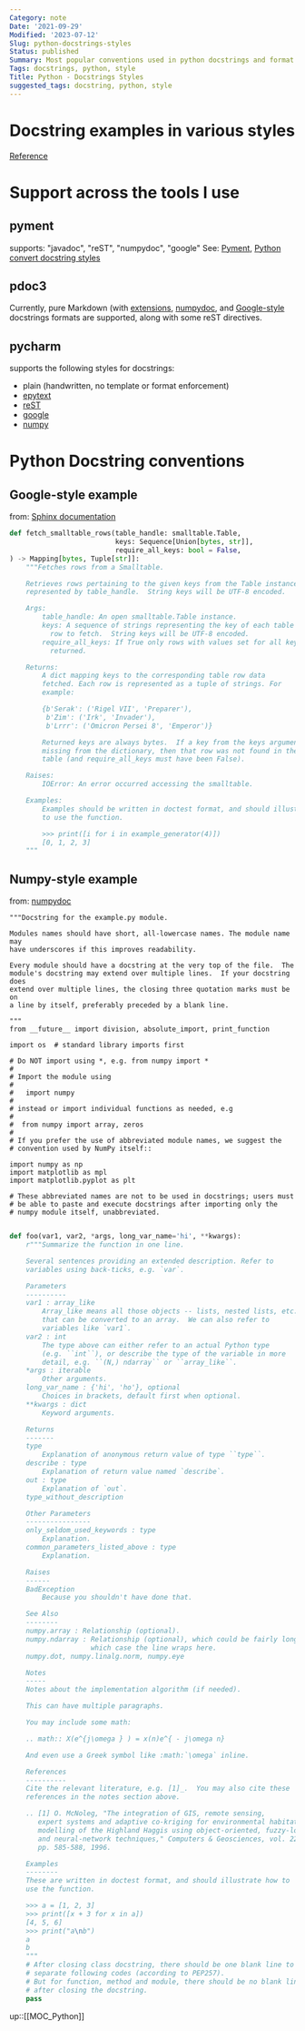 ```yaml
---
Category: note
Date: '2021-09-29'
Modified: '2023-07-12'
Slug: python-docstrings-styles
Status: published
Summary: Most popular conventions used in python docstrings and format support in various tools.
Tags: docstrings, python, style
Title: Python - Docstrings Styles
suggested_tags: docstring, python, style
---
```


# Docstring examples in various styles

[Reference](http://queirozf.com/entries/python-docstrings-reference-examples)

# Support across the tools I use

## pyment

supports: "javadoc", "reST", "numpydoc", "google"
See: [Pyment](), [Python convert docstring styles](./python-convert-docstring-styles/)

## pdoc3

Currently, pure Markdown (with [extensions](https://python-markdown.github.io/extensions/#officially-supported-extensions), [numpydoc](https://numpydoc.readthedocs.io/en/latest/format.html), and [Google-style](https://google.github.io/styleguide/pyguide.html#38-comments-and-docstrings) docstrings formats are supported, along with some reST directives.

## pycharm

supports the following styles for docstrings:

- plain (handwritten, no template or format enforcement)
- [epytext](http://folk.uio.no/inf3330/scripting/doc/python/epydoc/epytext.html)
- [reST](http://docutils.sourceforge.net/rst.html)
- [google](http://sphinxcontrib-napoleon.readthedocs.org/en/latest/example_google.html)
- [numpy](http://sphinxcontrib-napoleon.readthedocs.org/en/latest/example_numpy.html)

# Python Docstring conventions

## Google-style example

from: [Sphinx documentation](https://www.sphinx-doc.org/en/master/usage/extensions/example_google.html)

```python
def fetch_smalltable_rows(table_handle: smalltable.Table,
                          keys: Sequence[Union[bytes, str]],
                          require_all_keys: bool = False,
) -> Mapping[bytes, Tuple[str]]:
    """Fetches rows from a Smalltable.

    Retrieves rows pertaining to the given keys from the Table instance
    represented by table_handle.  String keys will be UTF-8 encoded.

    Args:
        table_handle: An open smalltable.Table instance.
        keys: A sequence of strings representing the key of each table
          row to fetch.  String keys will be UTF-8 encoded.
        require_all_keys: If True only rows with values set for all keys will be
          returned.

    Returns:
        A dict mapping keys to the corresponding table row data
        fetched. Each row is represented as a tuple of strings. For
        example:

        {b'Serak': ('Rigel VII', 'Preparer'),
         b'Zim': ('Irk', 'Invader'),
         b'Lrrr': ('Omicron Persei 8', 'Emperor')}

        Returned keys are always bytes.  If a key from the keys argument is
        missing from the dictionary, then that row was not found in the
        table (and require_all_keys must have been False).

    Raises:
        IOError: An error occurred accessing the smalltable.

    Examples:
        Examples should be written in doctest format, and should illustrate how
        to use the function.

        >>> print([i for i in example_generator(4)])
        [0, 1, 2, 3]
    """
```

## Numpy-style example

from: [numpydoc](https://numpydoc.readthedocs.io/en/latest/format.html)

```
"""Docstring for the example.py module.

Modules names should have short, all-lowercase names. The module name may
have underscores if this improves readability.

Every module should have a docstring at the very top of the file.  The
module's docstring may extend over multiple lines.  If your docstring does
extend over multiple lines, the closing three quotation marks must be on
a line by itself, preferably preceded by a blank line.

"""
from __future__ import division, absolute_import, print_function

import os  # standard library imports first

# Do NOT import using *, e.g. from numpy import *
#
# Import the module using
#
#   import numpy
#
# instead or import individual functions as needed, e.g
#
#  from numpy import array, zeros
#
# If you prefer the use of abbreviated module names, we suggest the
# convention used by NumPy itself::

import numpy as np
import matplotlib as mpl
import matplotlib.pyplot as plt

# These abbreviated names are not to be used in docstrings; users must
# be able to paste and execute docstrings after importing only the
# numpy module itself, unabbreviated.
```

```python

def foo(var1, var2, *args, long_var_name='hi', **kwargs):
    r"""Summarize the function in one line.

    Several sentences providing an extended description. Refer to
    variables using back-ticks, e.g. `var`.

    Parameters
    ----------
    var1 : array_like
        Array_like means all those objects -- lists, nested lists, etc. --
        that can be converted to an array.  We can also refer to
        variables like `var1`.
    var2 : int
        The type above can either refer to an actual Python type
        (e.g. ``int``), or describe the type of the variable in more
        detail, e.g. ``(N,) ndarray`` or ``array_like``.
    *args : iterable
        Other arguments.
    long_var_name : {'hi', 'ho'}, optional
        Choices in brackets, default first when optional.
    **kwargs : dict
        Keyword arguments.

    Returns
    -------
    type
        Explanation of anonymous return value of type ``type``.
    describe : type
        Explanation of return value named `describe`.
    out : type
        Explanation of `out`.
    type_without_description

    Other Parameters
    ----------------
    only_seldom_used_keywords : type
        Explanation.
    common_parameters_listed_above : type
        Explanation.

    Raises
    ------
    BadException
        Because you shouldn't have done that.

    See Also
    --------
    numpy.array : Relationship (optional).
    numpy.ndarray : Relationship (optional), which could be fairly long, in
                    which case the line wraps here.
    numpy.dot, numpy.linalg.norm, numpy.eye

    Notes
    -----
    Notes about the implementation algorithm (if needed).

    This can have multiple paragraphs.

    You may include some math:

    .. math:: X(e^{j\omega } ) = x(n)e^{ - j\omega n}

    And even use a Greek symbol like :math:`\omega` inline.

    References
    ----------
    Cite the relevant literature, e.g. [1]_.  You may also cite these
    references in the notes section above.

    .. [1] O. McNoleg, "The integration of GIS, remote sensing,
       expert systems and adaptive co-kriging for environmental habitat
       modelling of the Highland Haggis using object-oriented, fuzzy-logic
       and neural-network techniques," Computers & Geosciences, vol. 22,
       pp. 585-588, 1996.

    Examples
    --------
    These are written in doctest format, and should illustrate how to
    use the function.

    >>> a = [1, 2, 3]
    >>> print([x + 3 for x in a])
    [4, 5, 6]
    >>> print("a\nb")
    a
    b
    """
    # After closing class docstring, there should be one blank line to
    # separate following codes (according to PEP257).
    # But for function, method and module, there should be no blank lines
    # after closing the docstring.
    pass
 ```

 up::[[MOC_Python]]
